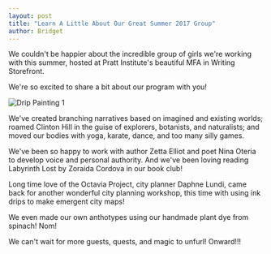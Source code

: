 ```yaml
---
layout: post
title: "Learn A Little About Our Great Summer 2017 Group"
author: Bridget 
---
```

We couldn't be happier about the incredible group of girls we're working with this summer, 
hosted at Pratt Institute's beautiful MFA in Writing Storefront. 

We're so excited to share a bit about our program with you! 

![Drip Painting 1](http://octaviaproject.github.io/assets/img/photos/drip_painting_1.jpg)

We've created branching narratives based on imagined and existing worlds; 
roamed Clinton Hill in the guise of explorers, botanists, and naturalists; 
and moved our bodies with yoga, karate, dance, and too many silly games.

We've been so happy to work with author Zetta Elliot and poet Nina Oteria to develop voice and personal authority. 
And we've been loving reading Labyrinth Lost by Zoraida Cordova in our book club!

Long time love of the Octavia Project, city planner Daphne Lundi, came back for another wonderful city planning workshop, 
this time with using ink drips to make emergent city maps!

We even made our own anthotypes using our handmade plant dye from spinach! Nom! 

We can't wait for more guests, quests, and magic to unfurl! Onward!!! 
